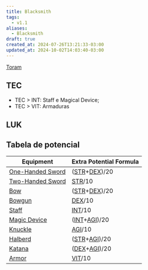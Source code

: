 ```yaml
---
title: Blacksmith
tags:
  - v1.1
aliases:
  - Blacksmith
draft: true
created_at: 2024-07-26T13:21:33-03:00
updated_at: 2024-10-02T14:03:40-03:00
---
```


[Toram](Toram.md)

## TEC

- TEC > INT: Staff e Magical Device;
- TEC > VIT: Armaduras

## LUK


## Tabela de potencial

| Equipment                                                                | Extra Potential Formula                                                                                      |
| ------------------------------------------------------------------------ | ------------------------------------------------------------------------------------------------------------ |
| [One-Handed Sword](../../../../entrada/2024/07/09/Toram_One_Handed_Sword.md) | ([STR](../../../../sementes/2024/07/09/Toram_STR.md)+[DEX](../../../../entrada/2024/07/09/Toram_DEX.md))/20 |
| [Two-Handed Sword](../../../../entrada/2024/07/09/Toram_Two_Handed_Sword.md) | [STR](../../../../sementes/2024/07/09/Toram_STR.md)/10                                                  |
| [Bow](../../../../entrada/2024/07/09/Toram_Bow.md)                           | ([STR](../../../../sementes/2024/07/09/Toram_STR.md)+[DEX](../../../../entrada/2024/07/09/Toram_DEX.md))/20 |
| [Bowgun](../../../../entrada/2024/07/09/Toram_Bowgun.md)                     | [DEX](../../../../entrada/2024/07/09/Toram_DEX.md)/10                                                            |
| [Staff](../../../../entrada/2024/07/09/Toram_Staff.md)                       | [INT](../../../../sementes/2024/07/09/Toram_INT.md)/10                                                  |
| [Magic Device](../../../../entrada/2024/07/09/Toram_Magic_Device.md)         | ([INT](../../../../sementes/2024/07/09/Toram_INT.md)+[AGI](../../../../entrada/2024/07/09/Toram_AGI.md))/20 |
| [Knuckle](../../../../entrada/2024/07/09/Toram_Knuckle.md)                   | [AGI](../../../../entrada/2024/07/09/Toram_AGI.md)/10                                                            |
| [Halberd](../../../../entrada/2024/07/09/Toram_Halberd.md)                   | ([STR](../../../../sementes/2024/07/09/Toram_STR.md)+[AGI](../../../../entrada/2024/07/09/Toram_AGI.md))/20 |
| [Katana](../../../../entrada/2024/07/09/Toram_Katana.md)                     | ([DEX](../../../../entrada/2024/07/09/Toram_DEX.md)+[AGI](../../../../entrada/2024/07/09/Toram_AGI.md))/20         |
| [Armor](../../../../entrada/2024/07/09/Toram_Armor.md)                       | [VIT](../../../../entrada/2024/07/09/Toram_VIT.md)/10                                                            |


